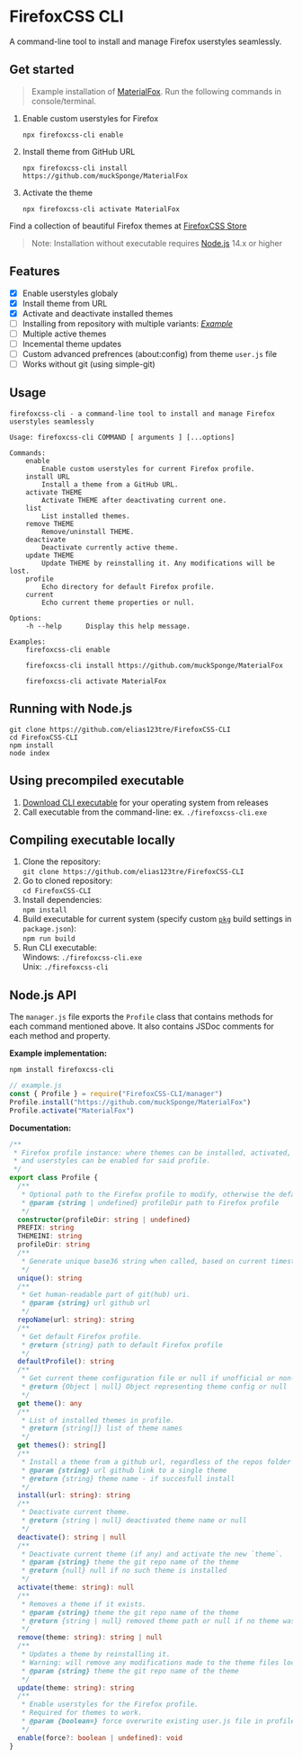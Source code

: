 # FirefoxCSS CLI

A command-line tool to install and manage Firefox userstyles seamlessly.

## Get started

> Example installation of [MaterialFox](https://github.com/muckSponge/MaterialFox). Run the following commands in console/terminal.

1. Enable custom userstyles for Firefox

   ```terminal
   npx firefoxcss-cli enable
   ```

2. Install theme from GitHub URL

   ```terminal
   npx firefoxcss-cli install https://github.com/muckSponge/MaterialFox
   ```

3. Activate the theme
   ```terminal
   npx firefoxcss-cli activate MaterialFox
   ```

Find a collection of beautiful Firefox themes at [FirefoxCSS Store](https://firefoxcss-store.github.io/)

> Note: Installation without executable requires [Node.js](https://nodejs.org) 14.x or higher

## Features

- [x] Enable userstyles globaly
- [x] Install theme from URL
- [x] Activate and deactivate installed themes
- [ ] Installing from repository with multiple variants: _[Example](https://github.com/Neikon/Almost-Dark-Grey-Colorfull-Proton---FirefoxCSS-Themes)_
- [ ] Multiple active themes
- [ ] Incemental theme updates
- [ ] Custom advanced prefrences (about:config) from theme `user.js` file
- [ ] Works without git (using simple-git)

## Usage

```
firefoxcss-cli - a command-line tool to install and manage Firefox userstyles seamlessly

Usage: firefoxcss-cli COMMAND [ arguments ] [...options]

Commands:
    enable
        Enable custom userstyles for current Firefox profile.
    install URL
        Install a theme from a GitHub URL.
    activate THEME
        Activate THEME after deactivating current one.
    list
        List installed themes.
    remove THEME
        Remove/uninstall THEME.
    deactivate
        Deactivate currently active theme.
    update THEME
        Update THEME by reinstalling it. Any modifications will be lost.
    profile
        Echo directory for default Firefox profile.
    current
        Echo current theme properties or null.

Options:
    -h --help      Display this help message.

Examples:
    firefoxcss-cli enable

    firefoxcss-cli install https://github.com/muckSponge/MaterialFox

    firefoxcss-cli activate MaterialFox
```

## Running with Node.js

```terminal
git clone https://github.com/elias123tre/FirefoxCSS-CLI
cd FirefoxCSS-CLI
npm install
node index
```

## Using precompiled executable

1. [Download CLI executable](https://github.com/elias123tre/FirefoxCSS-CLI/releases) for your operating system from releases
2. Call executable from the command-line: ex. `./firefoxcss-cli.exe`

## Compiling executable locally

1.  Clone the repository:  
    `git clone https://github.com/elias123tre/FirefoxCSS-CLI`
2.  Go to cloned repository:  
    `cd FirefoxCSS-CLI`
3.  Install dependencies:  
    `npm install`
4.  Build executable for current system (specify custom [`pkg`](https://www.npmjs.com/package/pkg) build settings in `package.json`):  
    `npm run build`
5.  Run CLI executable:  
    Windows: `./firefoxcss-cli.exe`  
    Unix: `./firefoxcss-cli`

## Node.js API

The `manager.js` file exports the `Profile` class that contains methods for each command mentioned above. It also contains JSDoc comments for each method and property.

**Example implementation:**

```terminal
npm install firefoxcss-cli
```

```js
// example.js
const { Profile } = require("FirefoxCSS-CLI/manager")
Profile.install("https://github.com/muckSponge/MaterialFox")
Profile.activate("MaterialFox")
```

**Documentation:**

```ts
/**
 * Firefox profile instance: where themes can be installed, activated, removed, updated
 * and userstyles can be enabled for said profile.
 */
export class Profile {
  /**
   * Optional path to the Firefox profile to modify, otherwise the default one.
   * @param {string | undefined} profileDir path to Firefox profile
   */
  constructor(profileDir: string | undefined)
  PREFIX: string
  THEMEINI: string
  profileDir: string
  /**
   * Generate unique base36 string when called, based on current timestamp.
   */
  unique(): string
  /**
   * Get human-readable part of git(hub) uri.
   * @param {string} url github url
   */
  repoName(url: string): string
  /**
   * Get default Firefox profile.
   * @return {string} path to default Firefox profile
   */
  defaultProfile(): string
  /**
   * Get current theme configuration file or null if unofficial or non-existent userstyle.
   * @return {Object | null} Object representing theme config or null
   */
  get theme(): any
  /**
   * List of installed themes in profile.
   * @return {string[]} list of theme names
   */
  get themes(): string[]
  /**
   * Install a theme from a github url, regardless of the repos folder structure.
   * @param {string} url github link to a single theme
   * @return {string} theme name - if succesfull install
   */
  install(url: string): string
  /**
   * Deactivate current theme.
   * @return {string | null} deactivated theme name or null
   */
  deactivate(): string | null
  /**
   * Deactivate current theme (if any) and activate the new `theme`.
   * @param {string} theme the git repo name of the theme
   * @return {null} null if no such theme is installed
   */
  activate(theme: string): null
  /**
   * Removes a theme if it exists.
   * @param {string} theme the git repo name of the theme
   * @return {string | null} removed theme path or null if no theme was removed
   */
  remove(theme: string): string | null
  /**
   * Updates a theme by reinstalling it.
   * Warning: will remove any modifications made to the theme files locally.
   * @param {string} theme the git repo name of the theme
   */
  update(theme: string): string
  /**
   * Enable userstyles for the Firefox profile.
   * Required for themes to work.
   * @param {boolean=} force overwrite existing user.js file in profile folder
   */
  enable(force?: boolean | undefined): void
}
```
